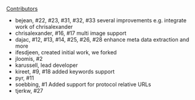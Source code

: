 [Contributors](https://github.com/karussell/snacktory/contributors)
 
 * bejean, #22, #23, #31, #32, #33 several improvements e.g. integrate work of chrisalexander
 * chrisalexander, #16, #17 multi image support
 * dajac, #12, #13, #14, #25, #26, #28 enhance meta data extraction and more
 * ifesdjeen, created initial work, we forked
 * jloomis, #2
 * karussell, lead developer
 * kireet, #9, #18 added keywords support
 * pyr, #11
 * soebbing, #1 Added support for protocol relative URLs
 * tjerkw, #27
